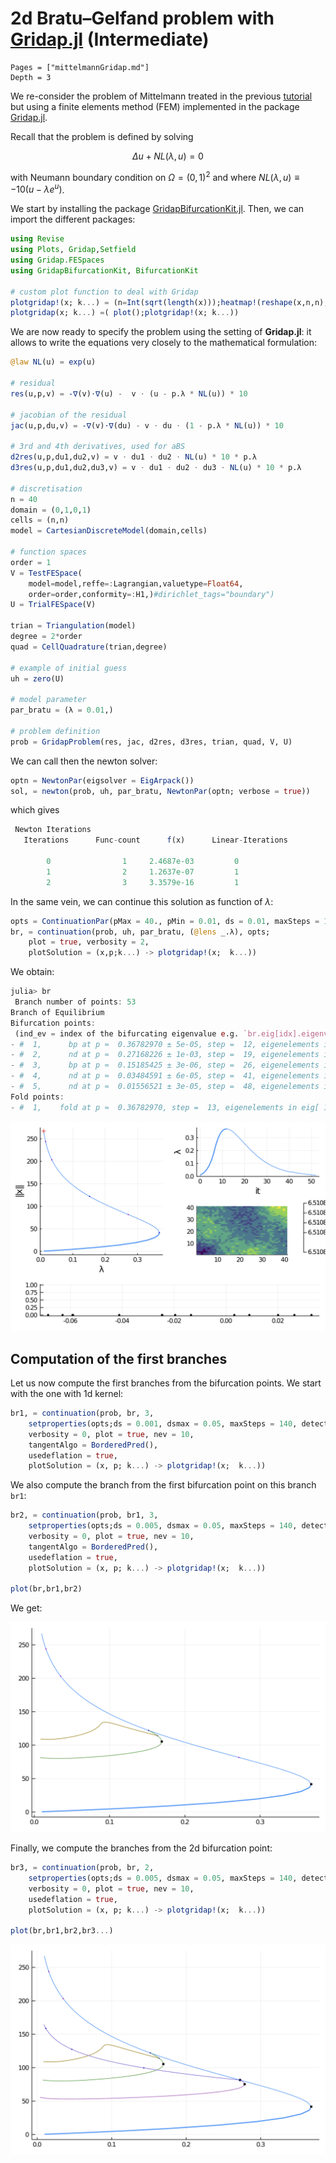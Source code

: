 # 2d Bratu–Gelfand problem with [Gridap.jl](https://github.com/gridap/Gridap.jl) (Intermediate)

```@contents
Pages = ["mittelmannGridap.md"]
Depth = 3
```
        
We re-consider the problem of Mittelmann treated in the previous [tutorial](https://rveltz.github.io/BifurcationKit.jl/dev/mittelmannAuto/#Automatic-diagram-of-2d-Bratu–Gelfand-problem-(Intermediate)-1) but using a finite elements method (FEM) implemented in the package [Gridap.jl](https://github.com/gridap/Gridap.jl).

Recall that the problem is defined by solving

$$\Delta u +NL(\lambda,u) = 0$$

with Neumann boundary condition on $\Omega = (0,1)^2$ and where $NL(\lambda,u)\equiv-10(u-\lambda e^u)$. 

We start by installing the package [GridapBifurcationKit.jl](https://rveltz.github.io/GridapBifurcationKit.jl). Then, we can import the different packages:

```julia
using Revise
using Plots, Gridap,Setfield
using Gridap.FESpaces
using GridapBifurcationKit, BifurcationKit

# custom plot function to deal with Gridap
plotgridap!(x; k...) = (n=Int(sqrt(length(x)));heatmap!(reshape(x,n,n); color=:viridis, k...))
plotgridap(x; k...) =( plot();plotgridap!(x; k...))
```
We are now ready to specify the problem using the setting of **Gridap.jl**: it allows to write the equations very closely to the mathematical formulation:

```julia
@law NL(u) = exp(u)

# residual 
res(u,p,v) = -∇(v)⋅∇(u) -  v ⋅ (u - p.λ * NL(u)) * 10

# jacobian of the residual
jac(u,p,du,v) = -∇(v)⋅∇(du) - v ⋅ du ⋅ (1 - p.λ * NL(u)) * 10

# 3rd and 4th derivatives, used for aBS
d2res(u,p,du1,du2,v) = v ⋅ du1 ⋅ du2 ⋅ NL(u) * 10 * p.λ
d3res(u,p,du1,du2,du3,v) = v ⋅ du1 ⋅ du2 ⋅ du3 ⋅ NL(u) * 10 * p.λ

# discretisation
n = 40
domain = (0,1,0,1)
cells = (n,n)
model = CartesianDiscreteModel(domain,cells)

# function spaces
order = 1
V = TestFESpace(
	model=model,reffe=:Lagrangian,valuetype=Float64,
	order=order,conformity=:H1,)#dirichlet_tags="boundary")
U = TrialFESpace(V)

trian = Triangulation(model)
degree = 2*order
quad = CellQuadrature(trian,degree)

# example of initial guess
uh = zero(U)

# model parameter
par_bratu = (λ = 0.01,)

# problem definition
prob = GridapProblem(res, jac, d2res, d3res, trian, quad, V, U)
```

We can call then the newton solver:

```julia
optn = NewtonPar(eigsolver = EigArpack())
sol, = newton(prob, uh, par_bratu, NewtonPar(optn; verbose = true))
```	

which gives

```julia
 Newton Iterations 
   Iterations      Func-count      f(x)      Linear-Iterations

        0                1     2.4687e-03         0
        1                2     1.2637e-07         1
        2                3     3.3579e-16         1
```

In the same vein, we can continue this solution as function of $\lambda$:

```julia
opts = ContinuationPar(pMax = 40., pMin = 0.01, ds = 0.01, maxSteps = 1000, detectBifurcation = 3, newtonOptions = optn, nev = 20)
br, = continuation(prob, uh, par_bratu, (@lens _.λ), opts;
	plot = true, verbosity = 2,
	plotSolution = (x,p;k...) -> plotgridap!(x;  k...))
```

We obtain:

```julia
julia> br
 Branch number of points: 53
Branch of Equilibrium
Bifurcation points:
 (ind_ev = index of the bifurcating eigenvalue e.g. `br.eig[idx].eigenvals[ind_ev]`)
- #  1,      bp at p ≈  0.36782970 ± 5e-05, step =  12, eigenelements in eig[ 13], ind_ev =   1 [converged], δ = ( 1,  0)
- #  2,      nd at p ≈  0.27168226 ± 1e-03, step =  19, eigenelements in eig[ 20], ind_ev =   3 [converged], δ = ( 2,  0)
- #  3,      bp at p ≈  0.15185425 ± 3e-06, step =  26, eigenelements in eig[ 27], ind_ev =   4 [converged], δ = ( 1,  0)
- #  4,      nd at p ≈  0.03484591 ± 6e-05, step =  41, eigenelements in eig[ 42], ind_ev =   6 [converged], δ = ( 2,  0)
- #  5,      nd at p ≈  0.01556521 ± 3e-05, step =  48, eigenelements in eig[ 49], ind_ev =   8 [converged], δ = ( 2,  0)
Fold points:
- #  1,    fold at p ≈  0.36782970, step =  13, eigenelements in eig[ 13], ind_ev =   0 [    guess], δ = ( 0,  0)
```

![](fig1gridap.png)


## Computation of the first branches

Let us now compute the first branches from the bifurcation points. We start with the one with 1d kernel:

```julia
br1, = continuation(prob, br, 3,
	setproperties(opts;ds = 0.001, dsmax = 0.05, maxSteps = 140, detectBifurcation = 3);
	verbosity = 0, plot = true, nev = 10,
	tangentAlgo = BorderedPred(),
	usedeflation = true,
	plotSolution = (x, p; k...) -> plotgridap!(x;  k...))
```

We also compute the branch from the first bifurcation point on this branch `br1`:

```julia
br2, = continuation(prob, br1, 3,
	setproperties(opts;ds = 0.005, dsmax = 0.05, maxSteps = 140, detectBifurcation = 0);
	verbosity = 0, plot = true, nev = 10,
	tangentAlgo = BorderedPred(),
	usedeflation = true,
	plotSolution = (x, p; k...) -> plotgridap!(x;  k...))

plot(br,br1,br2)
```

We get:

![](fig2gridap.png)

Finally, we compute the branches from the 2d bifurcation point:

```julia
br3, = continuation(prob, br, 2,
	setproperties(opts;ds = 0.005, dsmax = 0.05, maxSteps = 140, detectBifurcation = 3);
	verbosity = 0, plot = true, nev = 10,
	usedeflation = true,
	plotSolution = (x, p; k...) -> plotgridap!(x;  k...))

plot(br,br1,br2,br3...)
```

![](fig3gridap.png)